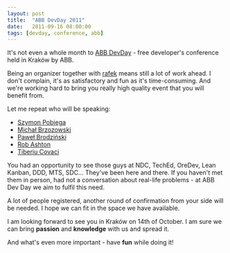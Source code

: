 ```yaml
---
layout: post
title: 	"ABB DevDay 2011"
date: 	2011-09-16 08:00:00
tags: [devday, conference, abb]
---
```


It's not even a whole month to [ABB DevDay](http://devday.pl) - free developer's conference held in Kraków by ABB.

Being an organizer together with [rafek](http://twitter.com/rafek) means still a lot of work ahead. I don't complain, it's as satisfactory and fun as it's time-consuming. And we're working hard to bring you really high quality event that you will benefit from.

Let me repeat who will be speaking:

  * [Szymon Pobiega](http://twitter.com/SzymonPobiega)
  * [Michał Brzozowski](http://twitter.com/brzozow)
  * [Paweł Brodziński](http://twitter.com/pawelbrodzinski)
  * [Rob Ashton](http://twitter.com/robashton)
  * [Tiberiu Covaci](http://twitter.com/tibor19)

You had an opportunity to see those guys at NDC, TechEd, OreDev, Lean Kanban, DDD, MTS, SDC... They've been here and there. If you haven't met them in person, had not a conversation about real-life problems - at ABB Dev Day we aim to fulfil this need.

A lot of people registered, another round of confirmation from your side will be needed. I hope we can fit in the space we have available.

I am looking forward to see you in Kraków on 14th of October. I am sure we can bring **passion** and **knowledge** with us and spread it.

And what's even more important - have **fun** while doing it!
